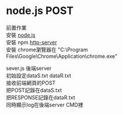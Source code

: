 node.js POST
===========
前置作業 </br>
安裝   [node.js ](https://nodejs.org/en/)</br>
安裝   npm [http-server ](https://www.npmjs.com/package/http-server)</br>
安裝   chrome瀏覽器在 "C:\Program Files\Google\Chrome\Application\chrome.exe" </br>

sever.js 後端server</br>
初始設定dataS.txt dataR.txt</br>
接收前端網頁的POST</br>
把POST記錄在dataS.txt</br>
把RESPONSE記錄在dataR.txt</br>
同時顯示log在後端server CMD裡
